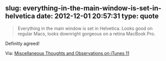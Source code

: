slug: everything-in-the-main-window-is-set-in-helvetica
date: 2012-12-01 20:57:31
type: quote
---

> Everything in the main window is set in Helvetica. Looks good on regular Macs, looks downright gorgeous on a retina MacBook Pro.

Definitly agreed!

 Via: [Miscellaneous Thoughts and Observations on iTunes 11](http://daringfireball.net/2012/11/itunes_11)
